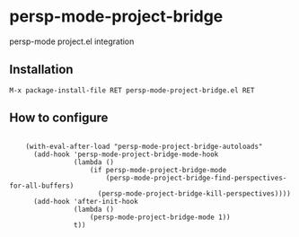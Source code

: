 # persp-mode-project-bridge

persp-mode project.el integration

## Installation

`M-x package-install-file RET persp-mode-project-bridge.el RET`

## How to configure

```elisp

    (with-eval-after-load "persp-mode-project-bridge-autoloads"
      (add-hook 'persp-mode-project-bridge-mode-hook
                (lambda ()
                    (if persp-mode-project-bridge-mode
                        (persp-mode-project-bridge-find-perspectives-for-all-buffers)
                      (persp-mode-project-bridge-kill-perspectives))))
      (add-hook 'after-init-hook
                (lambda ()
                    (persp-mode-project-bridge-mode 1))
                t))

```
